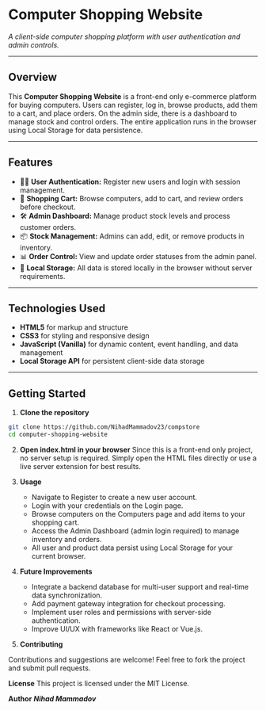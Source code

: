 # Computer Shopping Website

*A client-side computer shopping platform with user authentication and admin controls.*

---

## Overview

This **Computer Shopping Website** is a front-end only e-commerce platform for buying computers. Users can register, log in, browse products, add them to a cart, and place orders. On the admin side, there is a dashboard to manage stock and control orders. The entire application runs in the browser using Local Storage for data persistence.

---

## Features

- 🧑‍💻 **User Authentication:** Register new users and login with session management.  
- 🛒 **Shopping Cart:** Browse computers, add to cart, and review orders before checkout.  
- 🛠️ **Admin Dashboard:** Manage product stock levels and process customer orders.  
- 📦 **Stock Management:** Admins can add, edit, or remove products in inventory.  
- 📊 **Order Control:** View and update order statuses from the admin panel.  
- 💾 **Local Storage:** All data is stored locally in the browser without server requirements.  

---

## Technologies Used

- **HTML5** for markup and structure  
- **CSS3** for styling and responsive design  
- **JavaScript (Vanilla)** for dynamic content, event handling, and data management  
- **Local Storage API** for persistent client-side data storage  

---

## Getting Started

1. **Clone the repository**

```bash
git clone https://github.com/NihadMammadov23/compstore
cd computer-shopping-website
```


2. **Open index.html in your browser**
   Since this is a front-end only project, no server setup is required. Simply open the HTML files directly or use a live server extension for best results.


3. **Usage**
   - Navigate to Register to create a new user account.
   - Login with your credentials on the Login page.
   - Browse computers on the Computers page and add items to your shopping cart.
   - Access the Admin Dashboard (admin login required) to manage inventory and orders.
   - All user and product data persist using Local Storage for your current browser.
  
4. **Future Improvements**
   - Integrate a backend database for multi-user support and real-time data synchronization.
   - Add payment gateway integration for checkout processing.
   - Implement user roles and permissions with server-side authentication.
   - Improve UI/UX with frameworks like React or Vue.js.

5. **Contributing**
   
Contributions and suggestions are welcome! Feel free to fork the project and submit pull requests.


**License**
This project is licensed under the MIT License.

**Author**
***Nihad Mammadov***
